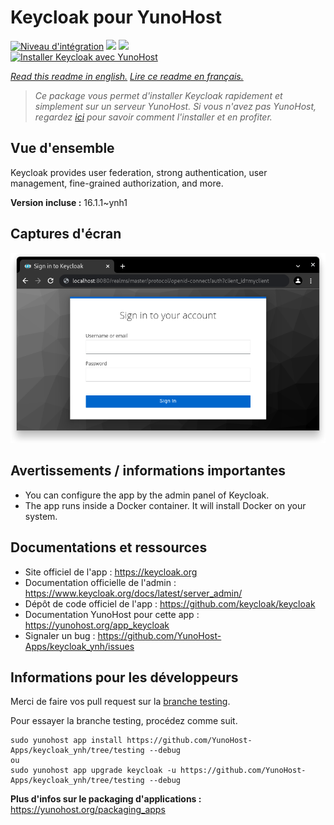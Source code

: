 # Keycloak pour YunoHost

[![Niveau d'intégration](https://dash.yunohost.org/integration/keycloak.svg)](https://dash.yunohost.org/appci/app/keycloak) ![](https://ci-apps.yunohost.org/ci/badges/keycloak.status.svg) ![](https://ci-apps.yunohost.org/ci/badges/keycloak.maintain.svg)  
[![Installer Keycloak avec YunoHost](https://install-app.yunohost.org/install-with-yunohost.svg)](https://install-app.yunohost.org/?app=keycloak)

*[Read this readme in english.](./README.md)*
*[Lire ce readme en français.](./README_fr.md)*

> *Ce package vous permet d'installer Keycloak rapidement et simplement sur un serveur YunoHost.
Si vous n'avez pas YunoHost, regardez [ici](https://yunohost.org/#/install) pour savoir comment l'installer et en profiter.*

## Vue d'ensemble

Keycloak provides user federation, strong authentication, user management, fine-grained authorization, and more.

**Version incluse :** 16.1.1~ynh1



## Captures d'écran

![](./doc/screenshots/keaycloak.png)

## Avertissements / informations importantes

* You can configure the app by the admin panel of Keycloak.
* The app runs inside a Docker container. It will install Docker on your system.

## Documentations et ressources

* Site officiel de l'app : https://keycloak.org
* Documentation officielle de l'admin : https://www.keycloak.org/docs/latest/server_admin/
* Dépôt de code officiel de l'app : https://github.com/keycloak/keycloak
* Documentation YunoHost pour cette app : https://yunohost.org/app_keycloak
* Signaler un bug : https://github.com/YunoHost-Apps/keycloak_ynh/issues

## Informations pour les développeurs

Merci de faire vos pull request sur la [branche testing](https://github.com/YunoHost-Apps/keycloak_ynh/tree/testing).

Pour essayer la branche testing, procédez comme suit.
```
sudo yunohost app install https://github.com/YunoHost-Apps/keycloak_ynh/tree/testing --debug
ou
sudo yunohost app upgrade keycloak -u https://github.com/YunoHost-Apps/keycloak_ynh/tree/testing --debug
```

**Plus d'infos sur le packaging d'applications :** https://yunohost.org/packaging_apps